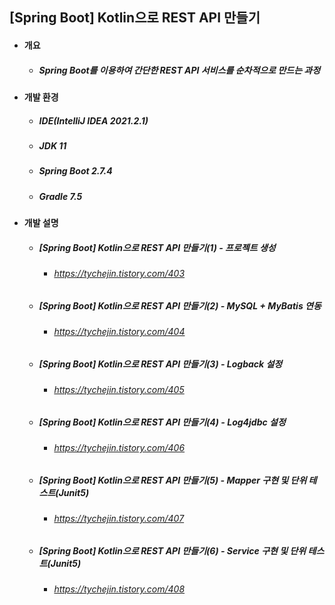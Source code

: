 ## [Spring Boot] Kotlin으로 REST API 만들기
- #### 개요
  - ##### Spring Boot를 이용하여 간단한 REST API 서비스를 순차적으로 만드는 과정

- #### 개발 환경
  - ##### IDE(IntelliJ IDEA 2021.2.1) 
  - ##### JDK 11
  - ##### Spring Boot 2.7.4
  - ##### Gradle 7.5

- #### 개발 설명
  - ##### [Spring Boot] Kotlin으로 REST API 만들기(1) - 프로젝트 생성
    - ###### https://tychejin.tistory.com/403
  - ##### [Spring Boot] Kotlin으로 REST API 만들기(2) - MySQL + MyBatis 연동
    - ###### https://tychejin.tistory.com/404
  - ##### [Spring Boot] Kotlin으로 REST API 만들기(3) - Logback 설정
    - ###### https://tychejin.tistory.com/405
  - ##### [Spring Boot] Kotlin으로 REST API 만들기(4) - Log4jdbc 설정
    - ###### https://tychejin.tistory.com/406 
  - ##### [Spring Boot] Kotlin으로 REST API 만들기(5) - Mapper 구현 및 단위 테스트(Junit5)
    - ###### https://tychejin.tistory.com/407
  - ##### [Spring Boot] Kotlin으로 REST API 만들기(6) - Service 구현 및 단위 테스트(Junit5)
    - ###### https://tychejin.tistory.com/408